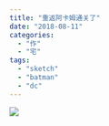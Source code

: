 ```yaml
---
title: "重返阿卡姆通关了"
date: "2018-08-11"
categories: 
  - "作"
  - "宅"
tags: 
  - "sketch"
  - "batman"
  - "dc"
---
```


![](https://i2.wp.com/tva1.sinaimg.cn/large/006tNbRwgy1fu636te9qlj316o1kw7f0.jpg?ssl=1)
